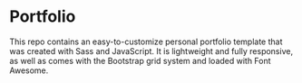 # Portfolio
This repo contains an easy-to-customize personal  portfolio template that was created with Sass and JavaScript. It is lightweight and fully responsive, as well as comes with the Bootstrap grid system and loaded with Font Awesome. 
